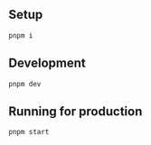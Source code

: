 ## Setup

```
pnpm i
```

## Development

```
pnpm dev
```

## Running for production

```
pnpm start
```

